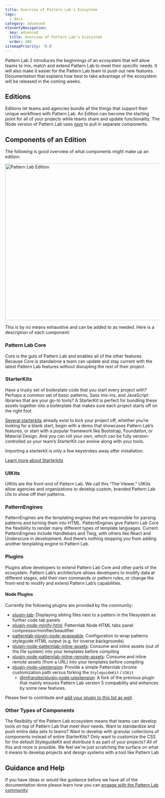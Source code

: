 ```yaml
---
title: Overview of Pattern Lab's Ecosystem
tags:
  - docs
category: advanced
eleventyNavigation:
  key: advanced
  title: Overview of Pattern Lab's Ecosystem
  order: 300
sitemapPriority: '0.8'
---
```


Pattern Lab 2 introduces the beginnings of an ecosystem that will allow teams to mix, match and extend Pattern Lab to meet their specific needs. It will also make it easier for the Pattern Lab team to push out new features. Documentation that explains how best to take advantage of the ecosystem will be released in the coming weeks.

## Editions

Editions let teams and agencies bundle all the things that support their unique workflows with Pattern Lab. An Edition can become the starting point for all of your projects while teams share and update functionality. The Node version of Pattern Lab uses [npm](https://www.npmjs.com/) to pull in separate components.

## Components of an Edition

The following is good overview of what components might make up an edition:

<img src="/images/pattern-lab-2-image_18-large-opt.png" width="640" height="509" alt="Pattern Lab Edition">

This is by no means exhaustive and can be added to as needed. Here is a description of each component:

### Pattern Lab Core

Core is the guts of Pattern Lab and enables all of the other features. Because Core is standalone a team can update and stay current with the latest Pattern Lab features without disrupting the rest of their project.

### StarterKits

Have a trusty set of boilerplate code that you start every project with? Perhaps a common set of basic patterns, Sass mix-ins, and JavaScript libraries that are your go-to tools? A StarterKit is perfect for bundling these assets together into a boilerplate that makes sure each project starts off on the right foot.

[Several starterkits](https://github.com/pattern-lab?utf8=%E2%9C%93&q=starterkit&type=&language=) already exist to kick your project off, whether you’re looking for a blank start, begin with a demo that showcases Pattern Lab’s features, or start with a popular framework like Bootstrap, Foundation, or Material Design. And you can roll your own, which can be fully version-controlled so your team’s StarterKit can evolve along with your tools.

Importing a starterkit is only a few keystrokes away after installation.

[Learn more about Starterkits](/docs/starterkits/)

### UIKits

UIKits are the front-end of Pattern Lab. We call this “The Viewer.” UIKits allow agencies and organizations to develop custom, branded Pattern Lab UIs to show off their patterns.

### PatternEngines

PatternEngines are the templating engines that are responsible for parsing patterns and turning them into HTML. PatternEngines give Pattern Lab Core the flexibility to render many different types of template languages. Current PatternEngines include Handlebars and Twig, with others like React and Underscore in development. And there’s nothing stopping you from adding another templating engine to Pattern Lab.

### Plugins

Plugins allow developers to extend Pattern Lab Core and other parts of the ecosystem. Pattern Lab’s architecture allows developers to modify data at different stages, add their own commands or pattern rules, or change the front-end to modify and extend Pattern Lab’s capabilities.

#### Node Plugins

Currently the following plugins are provided by the community:
* [plugin-tab](https://github.com/pattern-lab/patternlab-node/tree/master/packages/plugin-tab): Displaying sibling files next to a pattern in the filesystem as further code tab panels
* [plugin-node-minify-html](https://github.com/JosefBredereck/plugin-node-minify-html): Patternlab Node HTML tabs panel compressor/minifier/beautifier
* [patternlab-plugin-node-wrappable](https://github.com/networkteam/patternlab-plugin-node-wrappable): Configuration to wrap patterns styleguide HTML output (e.g. for inverse backgrounds)
* [plugin-node-patternlab-inline-assets](https://github.com/michaelworm/plugin-node-patternlab-inline-assets): Consume and inline assets (out of the file system) into your templates before compiling
* [plugin-node-patternlab-inline-remote-assets](https://github.com/mfranzke/plugin-node-patternlab-inline-remote-assets): Consume and inline remote assets (from a URL) into your templates before compiling
* [plugin-node-uiextension](https://github.com/bmuenzenmeyer/plugin-node-uiextension): Provide a simple Patternlab chrome customization path versus forking the `StyleguideKit` / `UIKit`
  * [@mfranzke/plugin-node-uiextension](https://github.com/mfranzke/plugin-node-uiextension): A fork of the previous plugin that mainly ensures Pattern Lab version 5 compability and enhances by some new features.

Please feel to contribute and [add your plugin to this list as well](https://github.com/pattern-lab/patternlab-node/edit/dev/packages/docs/src/docs/advanced-ecosystem-overview.md).

### Other Types of Components

The flexibility of the Pattern Lab ecosystem means that teams can develop tools on top of Pattern Lab that meet _their_ needs. Want to standardize and push entire data sets to teams? Want to develop with granular collections of components instead of entire StarterKits? Only want to customize the CSS for the default StyleguideKit and distribute it as part of your projects? All of this and more is possible. We feel we're just scratching the surface on what it means to develop projects and design systems with a tool like Pattern Lab

## Guidance and Help

If you have ideas or would like guidance before we have all of the documentation done please learn how you can [engage with the Pattern Lab community](/support/).
